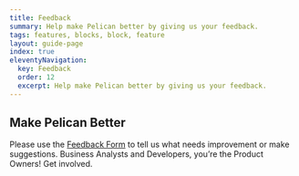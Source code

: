 ```yaml
---
title: Feedback
summary: Help make Pelican better by giving us your feedback.
tags: features, blocks, block, feature
layout: guide-page
index: true
eleventyNavigation:
  key: Feedback
  order: 12
  excerpt: Help make Pelican better by giving us your feedback.
---
```


## Make Pelican Better

Please use the <a href="https://forms.gle/PunFX8YjXb3iMxd19" target="_blank">Feedback Form</a> to tell us what needs improvement or make suggestions. Business Analysts and Developers, you’re the Product Owners! Get involved.
